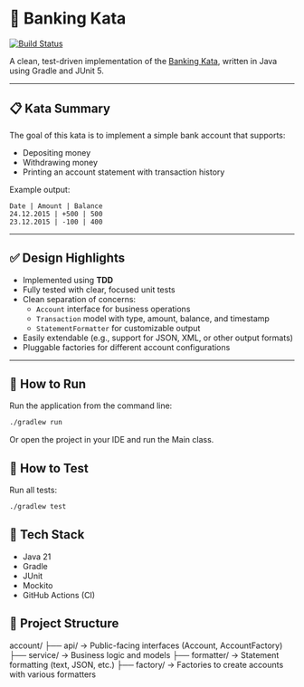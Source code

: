 # 🏦 Banking Kata

[![Build Status](https://github.com/maspadaru/banking-kata/actions/workflows/ci.yml/badge.svg)](https://github.com/maspadaru/banking-kata/actions)

A clean, test-driven implementation of the [Banking Kata](https://kata-log.rocks/banking-kata), written in Java using Gradle and JUnit 5.

---

## 📋 Kata Summary

The goal of this kata is to implement a simple bank account that supports:

- Depositing money
- Withdrawing money
- Printing an account statement with transaction history

Example output:
```
Date | Amount | Balance
24.12.2015 | +500 | 500
23.12.2015 | -100 | 400
```

---

## ✅ Design Highlights

- Implemented using **TDD**
- Fully tested with clear, focused unit tests
- Clean separation of concerns:
  - `Account` interface for business operations
  - `Transaction` model with type, amount, balance, and timestamp
  - `StatementFormatter` for customizable output
- Easily extendable (e.g., support for JSON, XML, or other output formats)
- Pluggable factories for different account configurations

---

## 🚀 How to Run

Run the application from the command line:

```bash
./gradlew run
```

Or open the project in your IDE and run the Main class.

## 🧪 How to Test

Run all tests:
```bash
./gradlew test
```

## 🔧 Tech Stack

- Java 21
- Gradle
- JUnit 
- Mockito 
- GitHub Actions (CI)

## 📂 Project Structure

account/
├── api/             → Public-facing interfaces (Account, AccountFactory)
├── service/         → Business logic and models 
├── formatter/       → Statement formatting (text, JSON, etc.)
├── factory/         → Factories to create accounts with various formatters



